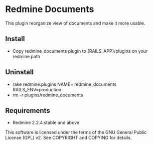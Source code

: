 Redmine Documents
=======

This plugin reorganize view of documents and make it more usable.

Install
-------

* Copy redmine_documents plugin to {RAILS_APP}/plugins on your redmine path

Uninstall
-------

* rake redmine:plugins NAME= redmine_documents RAILS_ENV=production
* rm -r plugins/redmine_documents

Requirements
-------

* Redmine 2.2.4.stable and above

This software is licensed under the terms of the GNU General Public License (GPL) v2. See COPYRIGHT and COPYING for details.
